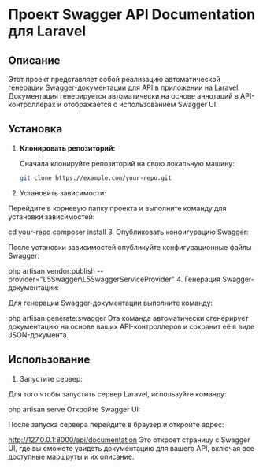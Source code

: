 # Проект Swagger API Documentation для Laravel

## Описание

Этот проект представляет собой реализацию автоматической генерации Swagger-документации для API в приложении на Laravel. Документация генерируется автоматически на основе аннотаций в API-контроллерах и отображается с использованием Swagger UI.

## Установка

1. **Клонировать репозиторий:**

   Сначала клонируйте репозиторий на свою локальную машину:

   ```bash
   git clone https://example.com/your-repo.git


2. Установить зависимости:

Перейдите в корневую папку проекта и выполните команду для установки зависимостей:

cd your-repo
composer install
3. Опубликовать конфигурацию Swagger:

После установки зависимостей опубликуйте конфигурационные файлы Swagger:

php artisan vendor:publish --provider="L5Swagger\L5SwaggerServiceProvider"
4. Генерация Swagger-документации:

Для генерации Swagger-документации выполните команду:

php artisan generate:swagger
Эта команда автоматически сгенерирует документацию на основе ваших API-контроллеров и сохранит её в виде JSON-документа.

## Использование
1. Запустите сервер:

Для того чтобы запустить сервер Laravel, используйте команду:

php artisan serve
Откройте Swagger UI:

После запуска сервера перейдите в браузер и откройте адрес:

http://127.0.0.1:8000/api/documentation
Это откроет страницу с Swagger UI, где вы сможете увидеть документацию для вашего API, включая все доступные маршруты и их описание.
